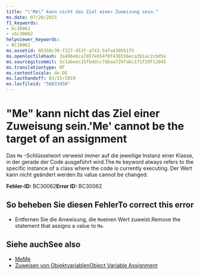 ```yaml
---
title: "\"Me\" kann nicht das Ziel einer Zuweisung sein."
ms.date: 07/20/2015
f1_keywords:
- bc30062
- vbc30062
helpviewer_keywords:
- BC30062
ms.assetid: 05350c30-f227-453f-a743-54fa4305b1f5
ms.openlocfilehash: 3a496e6ca7057e654f8f436556eca3b1ac2cbd5e
ms.sourcegitcommit: 5c1abeec15fbddcc7dbaa729fabc1f1f29f12045
ms.translationtype: MT
ms.contentlocale: de-DE
ms.lasthandoff: 03/15/2019
ms.locfileid: "58033450"
---
```

# <a name="me-cannot-be-the-target-of-an-assignment"></a><span data-ttu-id="05476-102">"Me" kann nicht das Ziel einer Zuweisung sein.</span><span class="sxs-lookup"><span data-stu-id="05476-102">'Me' cannot be the target of an assignment</span></span>
<span data-ttu-id="05476-103">Das `Me` -Schlüsselwort verweist immer auf die jeweilige Instanz einer Klasse, in der gerade der Code ausgeführt wird.</span><span class="sxs-lookup"><span data-stu-id="05476-103">The `Me` keyword always refers to the specific instance of a class where the code is currently executing.</span></span> <span data-ttu-id="05476-104">Der Wert kann nicht geändert werden.</span><span class="sxs-lookup"><span data-stu-id="05476-104">Its value cannot be changed.</span></span>  
  
 <span data-ttu-id="05476-105">**Fehler-ID:** BC30062</span><span class="sxs-lookup"><span data-stu-id="05476-105">**Error ID:** BC30062</span></span>  
  
## <a name="to-correct-this-error"></a><span data-ttu-id="05476-106">So beheben Sie diesen Fehler</span><span class="sxs-lookup"><span data-stu-id="05476-106">To correct this error</span></span>  
  
-   <span data-ttu-id="05476-107">Entfernen Sie die Anweisung, die `Me`einen Wert zuweist.</span><span class="sxs-lookup"><span data-stu-id="05476-107">Remove the statement that assigns a value to `Me`.</span></span>  
  
## <a name="see-also"></a><span data-ttu-id="05476-108">Siehe auch</span><span class="sxs-lookup"><span data-stu-id="05476-108">See also</span></span>

- [<span data-ttu-id="05476-109">Me</span><span class="sxs-lookup"><span data-stu-id="05476-109">Me</span></span>](~/docs/visual-basic/programming-guide/program-structure/me-my-mybase-and-myclass.md#me)
- [<span data-ttu-id="05476-110">Zuweisen von Objektvariablen</span><span class="sxs-lookup"><span data-stu-id="05476-110">Object Variable Assignment</span></span>](../../visual-basic/programming-guide/language-features/variables/object-variable-assignment.md)
